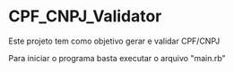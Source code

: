# CPF_CNPJ_Validator

Este projeto tem como objetivo gerar e validar CPF/CNPJ

Para iniciar o programa basta executar o arquivo "main.rb"